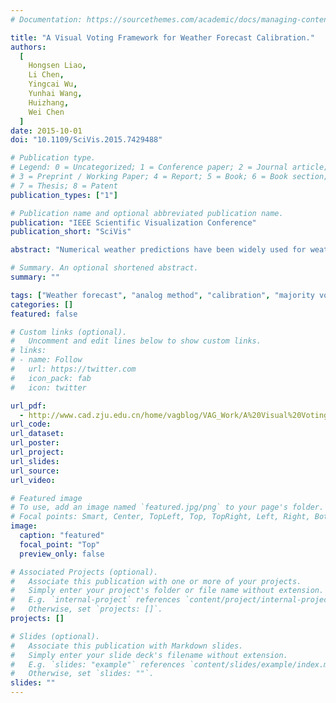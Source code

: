 ```yaml
---
# Documentation: https://sourcethemes.com/academic/docs/managing-content/

title: "A Visual Voting Framework for Weather Forecast Calibration."
authors:
  [
    Hongsen Liao, 
    Li Chen, 
    Yingcai Wu, 
    Yunhai Wang, 
    Huizhang, 
    Wei Chen
  ]
date: 2015-10-01
doi: "10.1109/SciVis.2015.7429488"

# Publication type.
# Legend: 0 = Uncategorized; 1 = Conference paper; 2 = Journal article;
# 3 = Preprint / Working Paper; 4 = Report; 5 = Book; 6 = Book section;
# 7 = Thesis; 8 = Patent
publication_types: ["1"]

# Publication name and optional abbreviated publication name.
publication: "IEEE Scientific Visualization Conference"
publication_short: "SciVis"

abstract: "Numerical weather predictions have been widely used for weather forecasting. Many large meteorological centers are producing highly accurate ensemble forecasts routinely to provide effective weather forecast services. However, biases frequently exist in forecast products because of various reasons, such as the imperfection of the weather forecast models. Failure to identify and neutralize the biases would result in unreliable forecast products that might mislead analysts; consequently, unreliable weather predictions are produced. The analog method has been commonly used to overcome the biases. Nevertheless, this method has some serious limitations including the difficulties in finding effective similar past forecasts, the large search space for proper parameters and the lack of support for interactive, real-time analysis. In this study, we develop a visual analytics system based on a novel voting framework to circumvent the problems. The framework adopts the idea of majority voting to combine judiciously the different variants of analog methods towards effective retrieval of the proper analogs for calibration. The system seamlessly integrates the analog methods into an interactive visualization pipeline with a set of coordinated views that characterizes the different methods. Instant visual hints are provided in the views to guide users in finding and refining analogs. We have worked closely with the domain experts in the meteorological research to develop the system. The effectiveness of the system is demonstrated using two case studies. An informal evaluation with the experts proves the usability and usefulness of the system."

# Summary. An optional shortened abstract.
summary: ""

tags: ["Weather forecast", "analog method", "calibration", "majority voting","visual analytics"]
categories: []
featured: false

# Custom links (optional).
#   Uncomment and edit lines below to show custom links.
# links:
# - name: Follow
#   url: https://twitter.com
#   icon_pack: fab
#   icon: twitter

url_pdf:
  - http://www.cad.zju.edu.cn/home/vagblog/VAG_Work/A%20Visual%20Voting%20Framework%20for%20Weather%20Forecast%20Calibration.pdf
url_code:
url_dataset:
url_poster:
url_project:
url_slides:
url_source:
url_video:

# Featured image
# To use, add an image named `featured.jpg/png` to your page's folder.
# Focal points: Smart, Center, TopLeft, Top, TopRight, Left, Right, BottomLeft, Bottom, BottomRight.
image:
  caption: "featured"
  focal_point: "Top"
  preview_only: false

# Associated Projects (optional).
#   Associate this publication with one or more of your projects.
#   Simply enter your project's folder or file name without extension.
#   E.g. `internal-project` references `content/project/internal-project/index.md`.
#   Otherwise, set `projects: []`.
projects: []

# Slides (optional).
#   Associate this publication with Markdown slides.
#   Simply enter your slide deck's filename without extension.
#   E.g. `slides: "example"` references `content/slides/example/index.md`.
#   Otherwise, set `slides: ""`.
slides: ""
---
```


